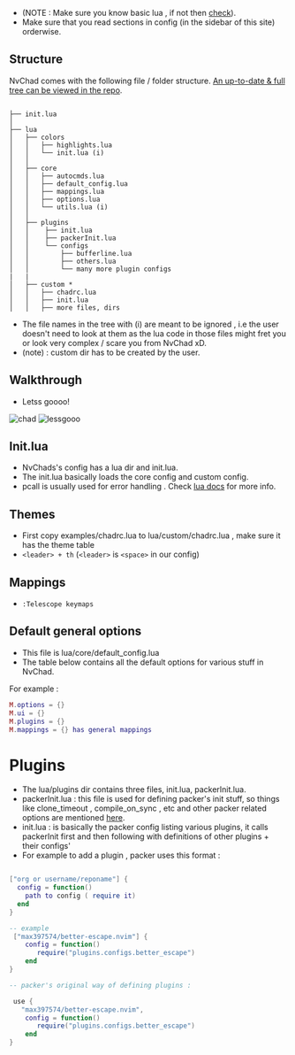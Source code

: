 - (NOTE : Make sure you know basic lua , if not then [check](https://nvchad.github.io/getting-started/learn-lua)).
- Make sure that you read sections in config (in the sidebar of this site) orderwise.

## Structure

NvChad comes with the following file / folder structure. [An up-to-date & full tree can be viewed in the repo](https://github.com/NvChad/NvChad/).

```tree

├── init.lua
│
├── lua
│   ├── colors
│   │   ├── highlights.lua
│   │   └── init.lua (i)
│   │
│   ├── core
│   │   ├── autocmds.lua
│   │   ├── default_config.lua
│   │   ├── mappings.lua
│   │   ├── options.lua
│   │   └── utils.lua (i)
│   │
│   ├── plugins
│   │    ├── init.lua
│   │    ├── packerInit.lua
│   │    └── configs
│   │        ├── bufferline.lua
│   │        ├── others.lua
│   │        └── many more plugin configs
|   |
│   ├── custom *
│   │   ├── chadrc.lua
│   │   ├── init.lua
│   │   ├── more files, dirs

```

- The file names in the tree with (i) are meant to be ignored , i.e the user doesn't need to look at them as the lua code in those files might fret you or look very complex / scare you from NvChad xD.
- (note) : custom dir has to be created by the user. 

## Walkthrough

- Letss goooo!

![chad](https://media.discordapp.net/attachments/610012463907209227/891016498733256774/869951078962196571.png)
![lessgooo](https://cdn.discordapp.com/attachments/610012463907209227/891011437810577480/863483056531046450.png)

## Init.lua

- NvChads's config has a lua dir and init.lua.
- The init.lua basically loads the core config and custom config.
- pcall is usually used for error handling . Check [lua docs](https://www.lua.org/pil/8.4.html) for more info.

## Themes

- First copy examples/chadrc.lua to lua/custom/chadrc.lua , make sure it has the theme table
- `<leader> + th`   (`<leader>` is `<space>` in our config)

## Mappings

- `:Telescope keymaps` 

## Default general options

- This file is lua/core/default_config.lua
- The table below contains all the default options for various stuff in NvChad.

For example :

```lua
M.options = {}
M.ui = {}
M.plugins = {}
M.mappings = {} has general mappings
```
# Plugins

- The lua/plugins dir contains three files, init.lua, packerInit.lua.
- packerInit.lua : this file is used for defining packer's init stuff, so things like clone_timeout , compile_on_sync , etc and other packer related options are mentioned [here](https://github.com/wbthomason/packer.nvim/blob/master/doc/packer.txt).
- init.lua : is basically the packer config listing various plugins, it calls packerInit first and then following with definitions of other plugins + their configs'
- For example to add a plugin , packer uses this format :

```lua

["org or username/reponame"] {
  config = function()
    path to config ( require it)
  end
}

-- example
 ["max397574/better-escape.nvim"] {
    config = function()
       require("plugins.configs.better_escape")
    end
}

-- packer's original way of defining plugins : 

 use {
   "max397574/better-escape.nvim",
    config = function()
       require("plugins.configs.better_escape")
    end
}
```
